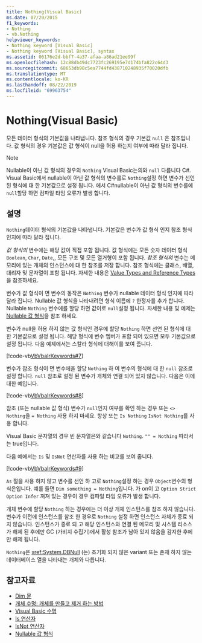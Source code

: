 ```yaml
---
title: Nothing(Visual Basic)
ms.date: 07/20/2015
f1_keywords:
- Nothing
- vb.Nothing
helpviewer_keywords:
- Nothing keyword [Visual Basic]
- Nothing keyword [Visual Basic], syntax
ms.assetid: 06176e2d-bbf7-4a37-afaa-a86ad21ee99f
ms.openlocfilehash: 12c88db49dc7723fc269195e7d174bfa822c64d3
ms.sourcegitcommit: 68653db98c5ea7744fd438710248935f70020dfb
ms.translationtype: MT
ms.contentlocale: ko-KR
ms.lasthandoff: 08/22/2019
ms.locfileid: "69963754"
---
```

# <a name="nothing-visual-basic"></a>Nothing(Visual Basic)
모든 데이터 형식의 기본값을 나타냅니다. 참조 형식의 경우 기본값 `null` 은 참조입니다. 값 형식의 경우 기본값은 값 형식이 null을 허용 하는지 여부에 따라 달라 집니다.  
  
> [!NOTE]
> Nullable이 아닌 값 형식의 경우의 `Nothing` Visual Basic는의와 `null` 다릅니다 C#. Visual Basic에서 nullable이 아닌 값 형식의 변수를로 `Nothing`설정 하면 변수가 선언 된 형식에 대 한 기본값으로 설정 됩니다. 에서 C#nullable이 아닌 값 형식의 변수를에 `null`할당 하면 컴파일 타임 오류가 발생 합니다.  
  
## <a name="remarks"></a>설명  
 `Nothing`데이터 형식의 기본값을 나타냅니다. 기본값은 변수가 값 형식 인지 참조 형식 인지에 따라 달라 집니다.  
  
 *값 형식의* 변수에는 해당 값이 직접 포함 됩니다. 값 형식에는 모든 숫자 데이터 형식 `Boolean`, `Char`, `Date`,, 모든 구조 및 모든 열거형이 포함 됩니다. *참조 형식의* 변수는 메모리에 있는 개체의 인스턴스에 대 한 참조를 저장 합니다. 참조 형식에는 클래스, 배열, 대리자 및 문자열이 포함 됩니다. 자세한 내용은 [Value Types and Reference Types](../../visual-basic/programming-guide/language-features/data-types/value-types-and-reference-types.md)을 참조하세요.  
  
 변수가 값 형식이 면 변수의 동작은 `Nothing` 변수가 nullable 데이터 형식 인지에 따라 달라 집니다. Nullable 값 형식을 나타내려면 형식 이름에 `?` 한정자를 추가 합니다. Nullable `Nothing` 변수에를 할당 하면 값이로 `null`설정 됩니다. 자세한 내용 및 예제는 [Nullable 값 형식](../../visual-basic/programming-guide/language-features/data-types/nullable-value-types.md)을 참조 하세요.  
  
 변수가 null을 허용 하지 않는 값 형식인 경우에 할당 `Nothing` 하면 선언 된 형식에 대 한 기본값으로 설정 됩니다. 해당 형식에 변수 멤버가 포함 되어 있으면 모두 기본값으로 설정 됩니다. 다음 예제에서는 스칼라 형식에 대해이를 보여 줍니다.  
  
 [!code-vb[VbVbalrKeywords#7](~/samples/snippets/visualbasic/VS_Snippets_VBCSharp/VbVbalrKeywords/VB/Class2.vb#7)]  
  
 변수가 참조 형식이 면 변수에을 할당 `Nothing` 하 여 변수의 형식에 대 한 `null` 참조로 설정 합니다. `null` 참조로 설정 된 변수가 개체와 연결 되어 있지 않습니다. 다음은 이에 대한 예입니다.  
  
 [!code-vb[VbVbalrKeywords#8](~/samples/snippets/visualbasic/VS_Snippets_VBCSharp/VbVbalrKeywords/VB/class3.vb#8)]  
  
 참조 (또는 nullable 값 형식) 변수가 `null`인지 여부를 확인 하는 경우 또는 `<> Nothing`을 `= Nothing` 사용 하지 마세요. 항상 또는 `Is Nothing` `IsNot Nothing`를 사용 합니다.  
  
 Visual Basic 문자열의 경우 빈 문자열은와 같습니다 `Nothing`. `"" = Nothing` 따라서는 true입니다.  
  
 다음 예에서는 `Is` 및 `IsNot` 연산자를 사용 하는 비교를 보여 줍니다.  
  
 [!code-vb[VbVbalrKeywords#9](~/samples/snippets/visualbasic/VS_Snippets_VBCSharp/VbVbalrKeywords/VB/Class4.vb#9)]  
  
 `As` 절을 사용 하지 않고 변수를 선언 하 고로 `Nothing`설정 하는 경우 `Object`변수의 형식은입니다. 예를 들면 `Dim something = Nothing`입니다. 가 on이 고 `Option Strict` `Option Infer` 꺼져 있는 경우이 경우 컴파일 타임 오류가 발생 합니다.  
  
 개체 변수에 할당 `Nothing` 하는 경우에는 더 이상 개체 인스턴스를 참조 하지 않습니다. 변수가 이전에 인스턴스를 참조 한 경우로 `Nothing` 설정 하면 인스턴스 자체가 종료 되지 않습니다. 인스턴스가 종료 되 고 해당 인스턴스와 연결 된 메모리 및 시스템 리소스가 해제 된 후에만 GC (가비지 수집기)에서 활성 참조가 남아 있지 않음을 감지한 후에만 해제 됩니다.  
  
 `Nothing`은 <xref:System.DBNull> (는) 초기화 되지 않은 variant 또는 존재 하지 않는 데이터베이스 열을 나타내는 개체와 다릅니다.  
  
## <a name="see-also"></a>참고자료

- [Dim 문](../../visual-basic/language-reference/statements/dim-statement.md)
- [개체 수명: 개체를 만들고 제거 하는 방법](../../visual-basic/programming-guide/language-features/objects-and-classes/object-lifetime-how-objects-are-created-and-destroyed.md)
- [Visual Basic 수명](../../visual-basic/programming-guide/language-features/declared-elements/lifetime.md)
- [Is 연산자](../../visual-basic/language-reference/operators/is-operator.md)
- [IsNot 연산자](../../visual-basic/language-reference/operators/isnot-operator.md)
- [Nullable 값 형식](../../visual-basic/programming-guide/language-features/data-types/nullable-value-types.md)
